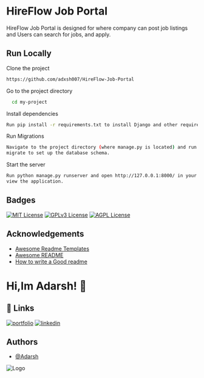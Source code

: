 
# HireFlow Job Portal

HireFlow Job Portal is designed for where company can post job listings and Users can search for jobs, and apply.


## Run Locally

Clone the project

```bash
https://github.com/adxsh007/HireFlow-Job-Portal
```

Go to the project directory

```bash
  cd my-project
```

Install dependencies

```bash
Run pip install -r requirements.txt to install Django and other required packages. 
```
Run Migrations

```bash
Navigate to the project directory (where manage.py is located) and run python manage.py
migrate to set up the database schema. 
```

Start the server

```bash
Run python manage.py runserver and open http://127.0.0.1:8000/ in your browser to
view the application.
```


## Badges


[![MIT License](https://img.shields.io/badge/License-MIT-green.svg)](https://choosealicense.com/licenses/mit/)
[![GPLv3 License](https://img.shields.io/badge/License-GPL%20v3-yellow.svg)](https://opensource.org/licenses/)
[![AGPL License](https://img.shields.io/badge/license-AGPL-blue.svg)](http://www.gnu.org/licenses/agpl-3.0)


## Acknowledgements

 - [Awesome Readme Templates](https://awesomeopensource.com/project/elangosundar/awesome-README-templates)
 - [Awesome README](https://github.com/matiassingers/awesome-readme)
 - [How to write a Good readme](https://bulldogjob.com/news/449-how-to-write-a-good-readme-for-your-github-project)






# Hi,Im Adarsh! 👋


## 🔗 Links
[![portfolio](https://img.shields.io/badge/my_portfolio-000?style=for-the-badge&logo=ko-fi&logoColor=white)](https://github.com/adxsh007)
[![linkedin](https://img.shields.io/badge/linkedin-0A66C2?style=for-the-badge&logo=linkedin&logoColor=white)](https://www.linkedin.com/in/adarshganesan)



## Authors

- [@Adarsh](https://www.github.com/adxsh007)


![Logo](https://avatars.githubusercontent.com/u/107302777?s=400&u=e8eb306d9e2a52be78aa4dadce1b94c24485269e&v=4)


